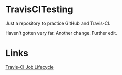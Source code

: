# TravisCITesting

Just a repository to practice GitHub and Travis-CI.

Haven't gotten very far. Another change. Further edit.

# Links

[Travis-CI Job Lifecycle](https://docs.travis-ci.com/user/job-lifecycle/)
